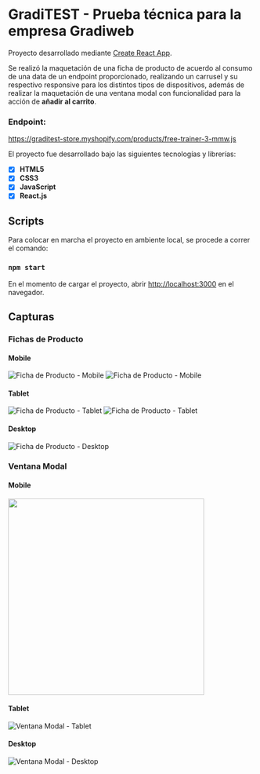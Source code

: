 # GradiTEST - Prueba técnica para la empresa Gradiweb


Proyecto desarrollado mediante [Create React App](https://create-react-app.dev/).

Se realizó la maquetación de una ficha de producto de acuerdo al 
consumo de una data de un endpoint proporcionado, realizando un carrusel y 
su respectivo responsive para los distintos tipos de dispositivos, además 
de realizar la maquetación de una ventana modal con funcionalidad para la
acción de **añadir al carrito**.

### Endpoint: 
https://graditest-store.myshopify.com/products/free-trainer-3-mmw.js

El proyecto fue desarrollado bajo las siguientes tecnologías y librerías:

* [x] **HTML5**
* [x] **CSS3**
* [x] **JavaScript**
* [x] **React.js**

## Scripts

Para colocar en marcha el proyecto en ambiente local, se procede a correr el
comando: 

### `npm start`

En el momento de cargar el proyecto, abrir [http://localhost:3000](http://localhost:3000) 
en el navegador.


## Capturas


### Fichas de Producto

#### Mobile
![Ficha de Producto - Mobile](src/assets/screenshots/ficha_producto_1.png)
![Ficha de Producto - Mobile](src/assets/screenshots/ficha_producto_2.png)

#### Tablet
![Ficha de Producto - Tablet](src/assets/screenshots/ficha_producto_3.png)
![Ficha de Producto - Tablet](src/assets/screenshots/ficha_producto_4.png)

#### Desktop
![Ficha de Producto - Desktop](src/assets/screenshots/ficha_producto_5.png)


### Ventana Modal

#### Mobile
<img src="src/assets/screenshots/ventana_modal_1.png" width="400" alt="" />

#### Tablet
![Ventana Modal - Tablet](src/assets/screenshots/ventana_modal_2.png)

#### Desktop
![Ventana Modal - Desktop](src/assets/screenshots/ventana_modal_3.png)
